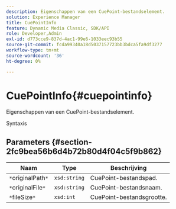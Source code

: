 ```yaml
---
description: Eigenschappen van een CuePoint-bestandselement.
solution: Experience Manager
title: CuePointInfo
feature: Dynamic Media Classic, SDK/API
role: Developer,Admin
exl-id: d773cce9-837d-4ac1-99e6-1033eec93b55
source-git-commit: fcda99340a18d5037157723bb3bdca5fa9df3277
workflow-type: tm+mt
source-wordcount: '36'
ht-degree: 0%

---
```


# CuePointInfo{#cuepointinfo}

Eigenschappen van een CuePoint-bestandselement.

Syntaxis

## Parameters {#section-2fc9bea56b6d4b72b80d4f04c5f9b862}

| Naam | Type | Beschrijving |
|---|---|---|
| `*`originalPath`*` | `xsd:string` | CuePoint-bestandspad. |
| `*`originalFile`*` | `xsd:string` | CuePoint-bestandsnaam. |
| `*`fileSize`*` | `xsd:int` | CuePoint-bestandsgrootte. |
